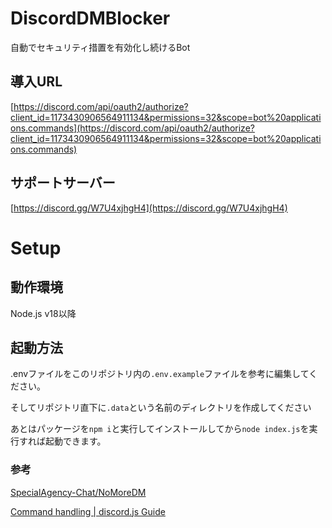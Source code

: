 # DiscordDMBlocker
自動でセキュリティ措置を有効化し続けるBot
## 導入URL
[https://discord.com/api/oauth2/authorize?client_id=1173430906564911134&permissions=32&scope=bot%20applications.commands](https://discord.com/api/oauth2/authorize?client_id=1173430906564911134&permissions=32&scope=bot%20applications.commands)
## サポートサーバー
[https://discord.gg/W7U4xjhgH4](https://discord.gg/W7U4xjhgH4)
# Setup
## 動作環境
Node.js v18以降
## 起動方法
.envファイルをこのリポジトリ内の`.env.example`ファイルを参考に編集してください。
 
そしてリポジトリ直下に`.data`という名前のディレクトリを作成してください
 
あとはパッケージを`npm i`と実行してインストールしてから`node index.js`を実行すれば起動できます。
### 参考
[SpecialAgency-Chat/NoMoreDM](https://github.com/SpecialAgency-Chat/NoMoreDM/tree/main)
 
[Command handling | discord.js Guide](https://discordjs.guide/creating-your-bot/command-handling.html)
